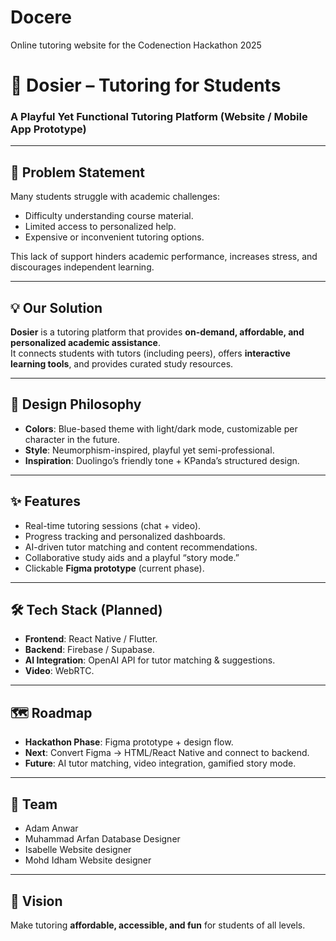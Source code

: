 # Docere
Online tutoring website for the Codenection Hackathon 2025
# 📘 Dosier – Tutoring for Students

### A Playful Yet Functional Tutoring Platform (Website / Mobile App Prototype)

---

## 🎯 Problem Statement
Many students struggle with academic challenges:
- Difficulty understanding course material.
- Limited access to personalized help.
- Expensive or inconvenient tutoring options.

This lack of support hinders academic performance, increases stress, and discourages independent learning.

---

## 💡 Our Solution
**Dosier** is a tutoring platform that provides **on-demand, affordable, and personalized academic assistance**.  
It connects students with tutors (including peers), offers **interactive learning tools**, and provides curated study resources.

---

## 🎨 Design Philosophy
- **Colors**: Blue-based theme with light/dark mode, customizable per character in the future.  
- **Style**: Neumorphism-inspired, playful yet semi-professional.  
- **Inspiration**: Duolingo’s friendly tone + KPanda’s structured design.  

---

## ✨ Features
- Real-time tutoring sessions (chat + video).  
- Progress tracking and personalized dashboards.  
- AI-driven tutor matching and content recommendations.  
- Collaborative study aids and a playful “story mode.”  
- Clickable **Figma prototype** (current phase).  

---

## 🛠️ Tech Stack (Planned)
- **Frontend**: React Native / Flutter.  
- **Backend**: Firebase / Supabase.  
- **AI Integration**: OpenAI API for tutor matching & suggestions.  
- **Video**: WebRTC.  

---

## 🗺️ Roadmap
- **Hackathon Phase**: Figma prototype + design flow.  
- **Next**: Convert Figma → HTML/React Native and connect to backend.  
- **Future**: AI tutor matching, video integration, gamified story mode.  

---

## 👥 Team
- Adam Anwar
- Muhammad Arfan Database Designer
- Isabelle Website designer
- Mohd Idham Website designer  

---

## 🔮 Vision
Make tutoring **affordable, accessible, and fun** for students of all levels.  
